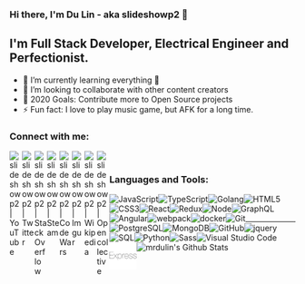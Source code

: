 ### Hi there, I'm Du Lin - aka slideshowp2 👋

## I'm Full Stack Developer, Electrical Engineer and Perfectionist.
- 🌱 I’m currently learning everything 🤣
- 👯 I’m looking to collaborate with other content creators
- 🥅 2020 Goals: Contribute more to Open Source projects
- ⚡ Fun fact: I love to play music game, but AFK for a long time.

### Connect with me:

[<img align="left" alt="slideshowp2 | YouTube" width="22px" src="https://cdn.jsdelivr.net/npm/simple-icons@v3/icons/youtube.svg" />][youtube]
[<img align="left" alt="slideshowp2 | Twitter" width="22px" src="https://cdn.jsdelivr.net/npm/simple-icons@v3/icons/twitter.svg" />][twitter]
[<img align="left" alt="slideshowp2 | Stack Overflow" width="22px" src="https://cdn.jsdelivr.net/npm/simple-icons@3.4.0/icons/stackoverflow.svg" />][stackoverflow]
[<img align="left" alt="slideshowp2 | Steam" width="22px" src="https://cdn.jsdelivr.net/npm/simple-icons@3.4.0/icons/steam.svg" />][steam]
[<img align="left" alt="slideshowp2 | CodeWars" width="22px" src="https://cdn.jsdelivr.net/npm/simple-icons@3.4.0/icons/codewars.svg" />][codewars]
[<img align="left" alt="slideshowp2 | Imgur" width="22px" src="https://cdn.jsdelivr.net/npm/simple-icons@3.4.0/icons/imgur.svg" />][imgur]
[<img align="left" alt="slideshowp2 | Wikipedia" width="22px" src="https://cdn.jsdelivr.net/npm/simple-icons@3.4.0/icons/wikipedia.svg" />][wikipedia]
[<img align="left" alt="slideshowp2 | Opencollective" width="22px" src="https://cdn.jsdelivr.net/npm/simple-icons@3.4.0/icons/opencollective.svg" />][opencollective]

<br />

### Languages and Tools:

<img align="left" alt="JavaScript" src="https://img.icons8.com/color/48/000000/javascript.png"/>
<img align="left" alt="TypeScript" src="https://img.icons8.com/color/48/000000/typescript.png"/>
<img align="left" alt="Golang" src="https://img.icons8.com/color/48/000000/golang.png"/>
<img align="left" alt="HTML5" src="https://img.icons8.com/color/48/000000/html-5.png"/>
<img align="left" alt="CSS3" src="https://img.icons8.com/color/48/000000/css3.png"/>
<img align="left" alt="React" src="https://img.icons8.com/plasticine/48/000000/react.png"/>
<img align="left" alt="Redux" src="https://img.icons8.com/color/48/000000/redux.png"/>
<img align="left" alt="Node" src="https://img.icons8.com/color/48/000000/nodejs.png"/>
<img align="left" alt="GraphQL" src="https://img.icons8.com/color/48/000000/graphql.png"/>
<img align="left" alt="Angular" src="https://img.icons8.com/color/48/000000/angularjs.png"/>
<img align="left" alt="webpack" src="https://img.icons8.com/dusk/48/000000/webpack.png"/>
<img align="left" alt="docker" src="https://img.icons8.com/dusk/48/000000/docker.png"/>
<img align="left" alt="Git" src="https://img.icons8.com/color/48/000000/git.png"/>
<img align="left" alt="PostgreSQL" src="https://img.icons8.com/color/48/000000/postgreesql.png"/>
<img align="left" alt="MongoDB" src="https://img.icons8.com/color/48/000000/mongodb.png"/>
<img align="left" alt="GitHub" src="https://img.icons8.com/fluent/48/000000/github.png"/>
<img align="left" alt="jquery" src="https://img.icons8.com/ios-filled/48/000000/jquery.png"/>
<img align="left" alt="SQL" src="https://img.icons8.com/wired/48/000000/sql.png"/>
<img align="left" alt="Python" src="https://img.icons8.com/color/48/000000/python.png"/>
<img align="left" alt="Sass" src="https://img.icons8.com/color/48/000000/sass.png"/>
<img align="left" alt="Visual Studio Code" src="https://img.icons8.com/fluent/48/000000/visual-studio-code-2019.png"/>
<img align="left" alt="express" width="48px" src="https://raw.githubusercontent.com/github/explore/78df643247d429f6cc873026c0622819ad797942/topics/express/express.png" />

<br />
<br />

---

<img align="left" alt="mrdulin's Github Stats" src="https://github-readme-stats.mrdulin.vercel.app/api?username=mrdulin&show_icons=true&theme=radical" />

[twitter]: https://twitter.com/slideshowp2
[youtube]: https://www.youtube.com/channel/UC4xtSPPa6fWUlr43XsZeOAQ
[stackoverflow]: https://stackoverflow.com/users/6463558/slideshowp2
[steam]: https://steamcommunity.com/id/slideshowp2/
[codewars]: https://www.codewars.com/users/mrdulin
[imgur]: https://imgur.com/user/slideshowp2/submitted
[wikipedia]: https://zh.wikipedia.org/wiki/User:Slideshowp2/%E5%85%B3%E4%BA%8E%E6%88%91
[opencollective]: https://opencollective.com/lin-du 
